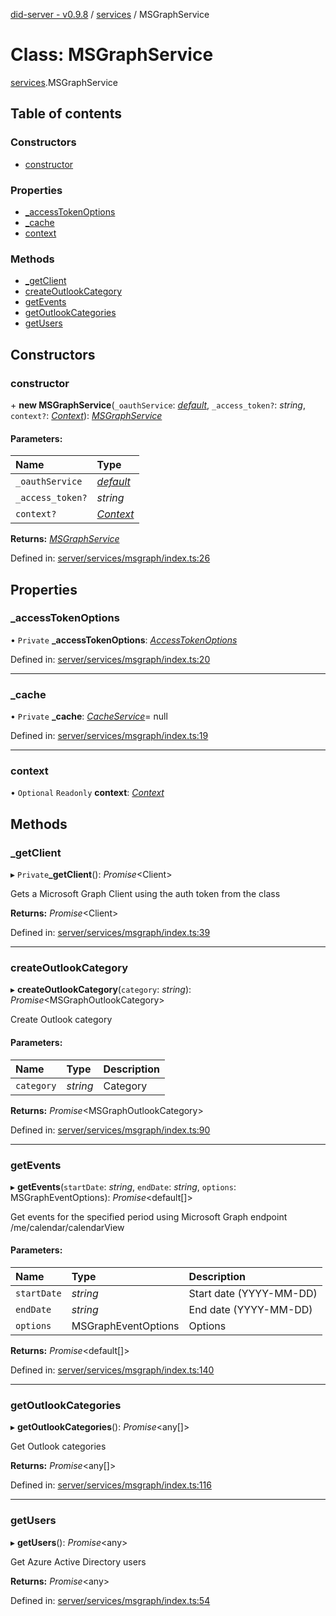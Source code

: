 [did-server - v0.9.8](../README.md) / [services](../modules/services.md) / MSGraphService

# Class: MSGraphService

[services](../modules/services.md).MSGraphService

## Table of contents

### Constructors

- [constructor](services.msgraphservice.md#constructor)

### Properties

- [\_accessTokenOptions](services.msgraphservice.md#_accesstokenoptions)
- [\_cache](services.msgraphservice.md#_cache)
- [context](services.msgraphservice.md#context)

### Methods

- [\_getClient](services.msgraphservice.md#_getclient)
- [createOutlookCategory](services.msgraphservice.md#createoutlookcategory)
- [getEvents](services.msgraphservice.md#getevents)
- [getOutlookCategories](services.msgraphservice.md#getoutlookcategories)
- [getUsers](services.msgraphservice.md#getusers)

## Constructors

### constructor

\+ **new MSGraphService**(`_oauthService`: [*default*](services_oauth.default.md), `_access_token?`: *string*, `context?`: [*Context*](graphql_context.context.md)): [*MSGraphService*](services.msgraphservice.md)

#### Parameters:

Name | Type |
:------ | :------ |
`_oauthService` | [*default*](services_oauth.default.md) |
`_access_token?` | *string* |
`context?` | [*Context*](graphql_context.context.md) |

**Returns:** [*MSGraphService*](services.msgraphservice.md)

Defined in: [server/services/msgraph/index.ts:26](https://github.com/Puzzlepart/did/blob/dev/server/services/msgraph/index.ts#L26)

## Properties

### \_accessTokenOptions

• `Private` **\_accessTokenOptions**: [*AccessTokenOptions*](../interfaces/services_oauth.accesstokenoptions.md)

Defined in: [server/services/msgraph/index.ts:20](https://github.com/Puzzlepart/did/blob/dev/server/services/msgraph/index.ts#L20)

___

### \_cache

• `Private` **\_cache**: [*CacheService*](services_cache.cacheservice.md)= null

Defined in: [server/services/msgraph/index.ts:19](https://github.com/Puzzlepart/did/blob/dev/server/services/msgraph/index.ts#L19)

___

### context

• `Optional` `Readonly` **context**: [*Context*](graphql_context.context.md)

## Methods

### \_getClient

▸ `Private`**_getClient**(): *Promise*<Client\>

Gets a Microsoft Graph Client using the auth token from the class

**Returns:** *Promise*<Client\>

Defined in: [server/services/msgraph/index.ts:39](https://github.com/Puzzlepart/did/blob/dev/server/services/msgraph/index.ts#L39)

___

### createOutlookCategory

▸ **createOutlookCategory**(`category`: *string*): *Promise*<MSGraphOutlookCategory\>

Create Outlook category

#### Parameters:

Name | Type | Description |
:------ | :------ | :------ |
`category` | *string* | Category    |

**Returns:** *Promise*<MSGraphOutlookCategory\>

Defined in: [server/services/msgraph/index.ts:90](https://github.com/Puzzlepart/did/blob/dev/server/services/msgraph/index.ts#L90)

___

### getEvents

▸ **getEvents**(`startDate`: *string*, `endDate`: *string*, `options`: MSGraphEventOptions): *Promise*<default[]\>

Get events for the specified period using Microsoft Graph endpoint /me/calendar/calendarView

#### Parameters:

Name | Type | Description |
:------ | :------ | :------ |
`startDate` | *string* | Start date (YYYY-MM-DD)   |
`endDate` | *string* | End date (YYYY-MM-DD)   |
`options` | MSGraphEventOptions | Options    |

**Returns:** *Promise*<default[]\>

Defined in: [server/services/msgraph/index.ts:140](https://github.com/Puzzlepart/did/blob/dev/server/services/msgraph/index.ts#L140)

___

### getOutlookCategories

▸ **getOutlookCategories**(): *Promise*<any[]\>

Get Outlook categories

**Returns:** *Promise*<any[]\>

Defined in: [server/services/msgraph/index.ts:116](https://github.com/Puzzlepart/did/blob/dev/server/services/msgraph/index.ts#L116)

___

### getUsers

▸ **getUsers**(): *Promise*<any\>

Get Azure Active Directory users

**Returns:** *Promise*<any\>

Defined in: [server/services/msgraph/index.ts:54](https://github.com/Puzzlepart/did/blob/dev/server/services/msgraph/index.ts#L54)
